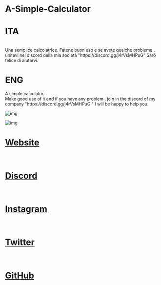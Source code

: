 # A-Simple-Calculator
<h1>ITA</h1> <br> Una semplice calcolatrice. Fatene buon uso e se avete qualche problema , unitevi nel discord della mia società "https://discord.gg/j4rVsMHPuG" Sarò felice di aiutarvi. <h1>ENG</h1> A simple calculator. <br>  Make good use of it and if you have any problem , join in the discord of my company "https://discord.gg/j4rVsMHPuG " I will be happy to help you.

![img](https://i.imgur.com/Lfr9B8j.png)

![img](https://i.imgur.com/DmzHZy7.png) 
[<h1>Website</h1>](https://www.devolutions.it/) <br>

[<h1>Discord</h1>](https://discord.gg/j4rVsMHPuG) <br>

[<h1>Instagram</h1>](https://www.instagram.com/devolutions_ita/) <br>

[<h1>Twitter</h1>](https://twitter.com/DeVolutions_ita) <br>

[<h1>GitHub</h1>](https://github.com/DeVolutions-ita) 
